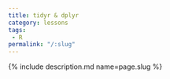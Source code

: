 ```yaml
---
title: tidyr & dplyr
category: lessons
tags:
 - R
permalink: "/:slug"
---
```

{% include description.md name=page.slug %}
